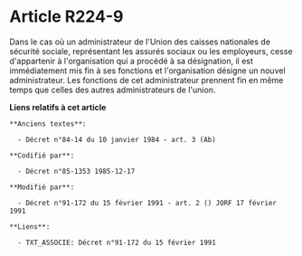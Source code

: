 # Article R224-9

Dans le cas où un administrateur de l'Union des caisses nationales de sécurité sociale, représentant les assurés sociaux ou
les employeurs, cesse d'appartenir à l'organisation qui a procédé à sa désignation, il est immédiatement mis fin à ses
fonctions et l'organisation désigne un nouvel administrateur. Les fonctions de cet administrateur prennent fin en même temps
que celles des autres administrateurs de l'union.

**Liens relatifs à cet article**

	**Anciens textes**:

	  - Décret n°84-14 du 10 janvier 1984 - art. 3 (Ab)

	**Codifié par**:

	  - Décret n°85-1353 1985-12-17

	**Modifié par**:

	  - Décret n°91-172 du 15 février 1991 - art. 2 () JORF 17 février 1991

	**Liens**:

	  - TXT_ASSOCIE: Décret n°91-172 du 15 février 1991
